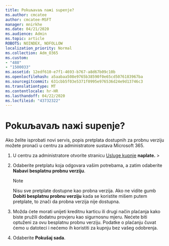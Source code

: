 ```yaml
---
title: Pokuљavaљ naжi suрenje?
ms.author: cmcatee
author: cmcatee-MSFT
manager: mnirkhe
ms.date: 04/21/2020
ms.audience: Admin
ms.topic: article
ROBOTS: NOINDEX, NOFOLLOW
localization_priority: Normal
ms.collection: Adm_O365
ms.custom:
- "488"
- "1500033"
ms.assetid: 12edf610-e7f1-4693-b767-a8d67b09c10b
ms.openlocfilehash: a5aabaa508e9765b38590f0e65cd5076183967ba
ms.sourcegitcommit: 631cbb5f03e5371f0995e976536d24e9d13746c3
ms.translationtype: MT
ms.contentlocale: hr-HR
ms.lasthandoff: 04/22/2020
ms.locfileid: "43732322"
---
```

# <a name="trying-to-find-a-trial"></a>Pokuљavaљ naжi suрenje?

Ako želite isprobati novi servis, popis pretplata dostupnih za probnu verziju možete pronaći u centru za administratore sustava Microsoft 365.
  
1. U centru za administratore otvorite stranicu [Usluge kupnje](https://go.microsoft.com/fwlink/p/?linkid=868433) **naplate.** \>

2. Odaberite pretplatu koja odgovara vašim potrebama, a zatim odaberite **Nabavi besplatnu probnu verziju**.

    > [!NOTE]
    > Nisu sve pretplate dostupne kao probna verzija. Ako ne vidite gumb **Dobiti besplatnu probnu verziju** kada se koristite mišem putem pretplate, to znači da probna verzija nije dostupna.
  
3. Možda ćete morati unijeti kreditnu karticu ili drugi način plaćanja kako biste pružili dodatnu provjeru kao sigurnosnu mjeru. Nećete biti optuženi za ovu besplatnu probnu verziju. Podatke o plaćanju čuvat ćemo u datoteci i nećemo ih koristiti za kupnju bez vašeg odobrenja.

4. Odaberite **Pokušaj sada**.